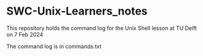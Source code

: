 # SWC-Unix-Learners_notes

This repository holds the command log for the Unix Shell lesson at TU Delft on 7 Feb 2024

The command log is in commands.txt
